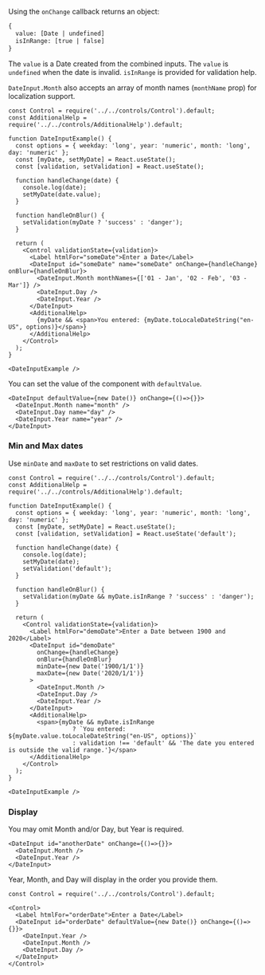 Using the `onChange` callback returns an object:

```html
{
  value: [Date | undefined]
  isInRange: [true | false]
}
```

The `value` is a Date created from the combined inputs. The `value` is `undefined` when the date is invalid.
`isInRange` is provided for validation help.

`DateInput.Month` also accepts an array of month names (`monthName` prop) for localization support.

```
const Control = require('../../controls/Control').default;
const AdditionalHelp = require('../../controls/AdditionalHelp').default;

function DateInputExample() {
  const options = { weekday: 'long', year: 'numeric', month: 'long', day: 'numeric' };
  const [myDate, setMyDate] = React.useState();
  const [validation, setValidation] = React.useState();

  function handleChange(date) {
    console.log(date);
    setMyDate(date.value);
  }

  function handleOnBlur() {
    setValidation(myDate ? 'success' : 'danger');
  }

  return (
    <Control validationState={validation}>
      <Label htmlFor="someDate">Enter a Date</Label>
      <DateInput id="someDate" name="someDate" onChange={handleChange} onBlur={handleOnBlur}>
        <DateInput.Month monthNames={['01 - Jan', '02 - Feb', '03 - Mar']} />
        <DateInput.Day />
        <DateInput.Year />
      </DateInput>
      <AdditionalHelp>
        {myDate && <span>You entered: {myDate.toLocaleDateString("en-US", options)}</span>}
      </AdditionalHelp>
    </Control>
  );
}

<DateInputExample />
```

You can set the value of the component with `defaultValue`.

```
<DateInput defaultValue={new Date()} onChange={()=>{}}>
  <DateInput.Month name="month" />
  <DateInput.Day name="day" />
  <DateInput.Year name="year" />
</DateInput>
```

### Min and Max dates

Use `minDate` and `maxDate` to set restrictions on valid dates.

```
const Control = require('../../controls/Control').default;
const AdditionalHelp = require('../../controls/AdditionalHelp').default;

function DateInputExample() {
  const options = { weekday: 'long', year: 'numeric', month: 'long', day: 'numeric' };
  const [myDate, setMyDate] = React.useState();
  const [validation, setValidation] = React.useState('default');

  function handleChange(date) {
    console.log(date);
    setMyDate(date);
    setValidation('default');
  }

  function handleOnBlur() {
    setValidation(myDate && myDate.isInRange ? 'success' : 'danger');
  }

  return (
    <Control validationState={validation}>
      <Label htmlFor="demoDate">Enter a Date between 1900 and 2020</Label>
      <DateInput id="demoDate"
        onChange={handleChange}
        onBlur={handleOnBlur}
        minDate={new Date('1900/1/1')}
        maxDate={new Date('2020/1/1')}
      >
        <DateInput.Month />
        <DateInput.Day />
        <DateInput.Year />
      </DateInput>
      <AdditionalHelp>
        <span>{myDate && myDate.isInRange
                  ? `You entered: ${myDate.value.toLocaleDateString("en-US", options)}`
                  : validation !== 'default' && 'The date you entered is outside the valid range.'}</span>
      </AdditionalHelp>
    </Control>
  );
}

<DateInputExample />
```

### Display

You may omit Month and/or Day, but Year is required.

```
<DateInput id="anotherDate" onChange={()=>{}}>
  <DateInput.Month />
  <DateInput.Year />
</DateInput>
```

Year, Month, and Day will display in the order you provide them.

```
const Control = require('../../controls/Control').default;

<Control>
  <Label htmlFor="orderDate">Enter a Date</Label>
  <DateInput id="orderDate" defaultValue={new Date()} onChange={()=>{}}>
    <DateInput.Year />
    <DateInput.Month />
    <DateInput.Day />
  </DateInput>
</Control>
```
